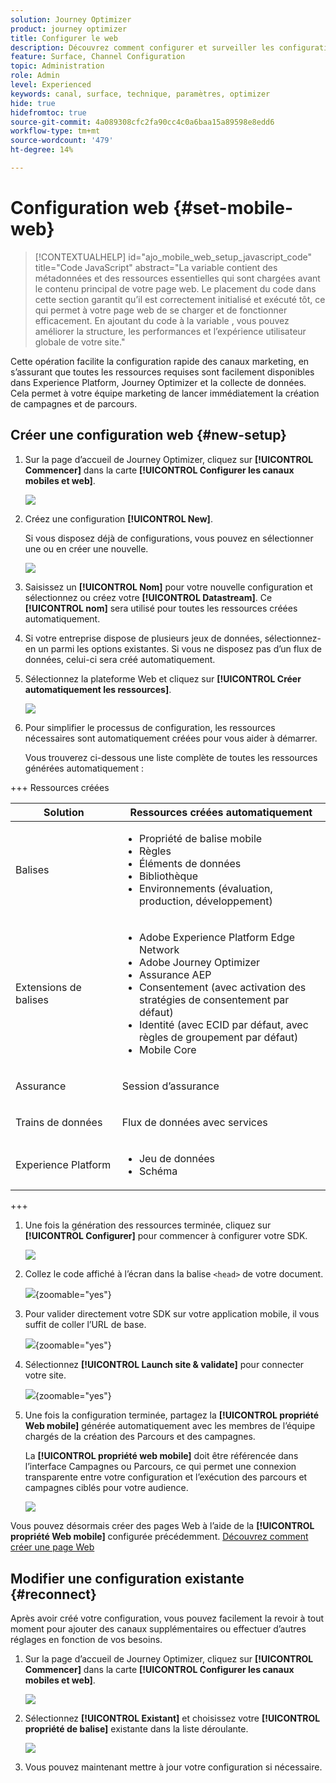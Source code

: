 ```yaml
---
solution: Journey Optimizer
product: journey optimizer
title: Configurer le web
description: Découvrez comment configurer et surveiller les configurations web
feature: Surface, Channel Configuration
topic: Administration
role: Admin
level: Experienced
keywords: canal, surface, technique, paramètres, optimizer
hide: true
hidefromtoc: true
source-git-commit: 4a089308cfc2fa90cc4c0a6baa15a89598e8edd6
workflow-type: tm+mt
source-wordcount: '479'
ht-degree: 14%

---
```


# Configuration web {#set-mobile-web}

>[!CONTEXTUALHELP]
>id="ajo_mobile_web_setup_javascript_code"
>title="Code JavaScript"
>abstract="La variable <head><meta http-equiv="Content-Type" content="text/html; charset=UTF-16"> contient des métadonnées et des ressources essentielles qui sont chargées avant le contenu principal de votre page web. Le placement du code dans cette section garantit qu’il est correctement initialisé et exécuté tôt, ce qui permet à votre page web de se charger et de fonctionner efficacement. En ajoutant du code à la variable <head><meta http-equiv="Content-Type" content="text/html; charset=UTF-16"> , vous pouvez améliorer la structure, les performances et l’expérience utilisateur globale de votre site."

Cette opération facilite la configuration rapide des canaux marketing, en s’assurant que toutes les ressources requises sont facilement disponibles dans Experience Platform, Journey Optimizer et la collecte de données. Cela permet à votre équipe marketing de lancer immédiatement la création de campagnes et de parcours.

## Créer une configuration web {#new-setup}

1. Sur la page d’accueil de Journey Optimizer, cliquez sur **[!UICONTROL Commencer]** dans la carte **[!UICONTROL Configurer les canaux mobiles et web]**.

   ![](assets/guided-setup-config-1.png)

1. Créez une configuration **[!UICONTROL New]**.

   Si vous disposez déjà de configurations, vous pouvez en sélectionner une ou en créer une nouvelle.

   ![](assets/guided-setup-config-2.png)

1. Saisissez un **[!UICONTROL Nom]** pour votre nouvelle configuration et sélectionnez ou créez votre **[!UICONTROL Datastream]**. Ce **[!UICONTROL nom]** sera utilisé pour toutes les ressources créées automatiquement.

1. Si votre entreprise dispose de plusieurs jeux de données, sélectionnez-en un parmi les options existantes. Si vous ne disposez pas d’un flux de données, celui-ci sera créé automatiquement.

1. Sélectionnez la plateforme Web et cliquez sur **[!UICONTROL Créer automatiquement les ressources]**.

   ![](assets/guided-setup-config-5.png)

1. Pour simplifier le processus de configuration, les ressources nécessaires sont automatiquement créées pour vous aider à démarrer.

   Vous trouverez ci-dessous une liste complète de toutes les ressources générées automatiquement :

+++ Ressources créées

   <table>
    <thead>
    <tr>
    <th><strong>Solution</strong></th>
    <th><strong>Ressources créées automatiquement</strong></th>
    </tr>
    </thead>
    <tbody>
    <tr>
    </tr>
    <tr>
    <td>
    <p>Balises</p>
    </td>
    <td>
    <ul>
    <li>Propriété de balise mobile</li>
    <li>Règles</li>
    <li>Éléments de données</li>
    <li>Bibliothèque</li>
    <li>Environnements (évaluation, production, développement)</li>
    </ul>
    </td>
    </tr>
    <tr>
    <td>
    <p>Extensions de balises</p>
    </td>
    <td>
    <ul>
    <li>Adobe Experience Platform Edge Network</li>
    <li>Adobe Journey Optimizer</li>
    <li>Assurance AEP</li>
    <li>Consentement (avec activation des stratégies de consentement par défaut)</li>
    <li>Identité (avec ECID par défaut, avec règles de groupement par défaut)</li>
    <li>Mobile Core</li>
    </ul>
    </td>
    </tr>
    <tr>
    <td>
    <p>Assurance</p>
    </td>
    <td>
    <p>Session d’assurance</p>
    </td>
    </tr>
    <tr>
    <td>
    <p>Trains de données</p>
    </td>
    <td>
    <p>Flux de données avec services</p>
    </td>
    </tr>
    <tr>
    <td>
    <p>Experience Platform</p>
    </td>
    <td>
    <ul>
    <li>Jeu de données</li>
    <li>Schéma</li>
    </ul>
    </td>
    </tr>
    </tbody>
    </table>

+++

1. Une fois la génération des ressources terminée, cliquez sur **[!UICONTROL Configurer]** pour commencer à configurer votre SDK.

   ![](assets/guided-setup-config-web-1.png)

1. Collez le code affiché à l’écran dans la balise `<head>` de votre document.

   ![](assets/guided-setup-config-web-2.png){zoomable="yes"}

1. Pour valider directement votre SDK sur votre application mobile, il vous suffit de coller l’URL de base.

   ![](assets/guided-setup-config-web-3.png){zoomable="yes"}

1. Sélectionnez **[!UICONTROL Launch site &amp; validate]** pour connecter votre site.

   ![](assets/guided-setup-config-web-4.png){zoomable="yes"}

1. Une fois la configuration terminée, partagez la **[!UICONTROL propriété Web mobile]** générée automatiquement avec les membres de l’équipe chargés de la création des Parcours et des campagnes.

   La **[!UICONTROL propriété web mobile]** doit être référencée dans l’interface Campagnes ou Parcours, ce qui permet une connexion transparente entre votre configuration et l’exécution des parcours et campagnes ciblés pour votre audience.

   ![](assets/guided-setup-config-ios-8.png)

Vous pouvez désormais créer des pages Web à l’aide de la **[!UICONTROL propriété Web mobile]** configurée précédemment. [Découvrez comment créer une page Web](../web/create-web.md)

## Modifier une configuration existante {#reconnect}

Après avoir créé votre configuration, vous pouvez facilement la revoir à tout moment pour ajouter des canaux supplémentaires ou effectuer d’autres réglages en fonction de vos besoins.

1. Sur la page d’accueil de Journey Optimizer, cliquez sur **[!UICONTROL Commencer]** dans la carte **[!UICONTROL Configurer les canaux mobiles et web]**.

   ![](assets/guided-setup-config-1.png)

1. Sélectionnez **[!UICONTROL Existant]** et choisissez votre **[!UICONTROL propriété de balise]** existante dans la liste déroulante.

   ![](assets/guided-setup-config-web-5.png)

1. Vous pouvez maintenant mettre à jour votre configuration si nécessaire.
